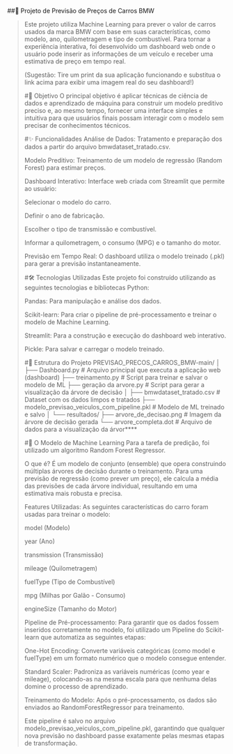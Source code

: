 ##🤖 Projeto de Previsão de Preços de Carros BMW
<blockquote>
    
Este projeto utiliza Machine Learning para prever o valor de carros usados da marca BMW com base em suas características, como modelo, ano, quilometragem e tipo de combustível.
Para tornar a experiência interativa, foi desenvolvido um dashboard web onde o usuário pode inserir as informações de um veículo e receber uma estimativa de preço em tempo real.

(Sugestão: Tire um print da sua aplicação funcionando e substitua o link acima para exibir uma imagem real do seu dashboard!)

#🎯 Objetivo
O principal objetivo é aplicar técnicas de ciência de dados e aprendizado de máquina para construir um modelo preditivo preciso e, ao mesmo tempo, fornecer uma interface simples e intuitiva para que usuários finais possam interagir com o modelo sem precisar de conhecimentos técnicos.

#✨ Funcionalidades
Análise de Dados: Tratamento e preparação dos dados a partir do arquivo bmwdataset_tratado.csv.

Modelo Preditivo: Treinamento de um modelo de regressão (Random Forest) para estimar preços.

Dashboard Interativo: Interface web criada com Streamlit que permite ao usuário:

Selecionar o modelo do carro.

Definir o ano de fabricação.

Escolher o tipo de transmissão e combustível.

Informar a quilometragem, o consumo (MPG) e o tamanho do motor.

Previsão em Tempo Real: O dashboard utiliza o modelo treinado (.pkl) para gerar a previsão instantaneamente.

#🛠️ Tecnologias Utilizadas
Este projeto foi construído utilizando as seguintes tecnologias e bibliotecas Python:

Pandas: Para manipulação e análise dos dados.

Scikit-learn: Para criar o pipeline de pré-processamento e treinar o modelo de Machine Learning.

Streamlit: Para a construção e execução do dashboard web interativo.

Pickle: Para salvar e carregar o modelo treinado.

#📁 Estrutura do Projeto
PREVISAO_PRECOS_CARROS_BMW-main/
│
├──  Dashboard.py                    # Arquivo principal que executa a aplicação web (dashboard)
├── treinamento.py                    # Script para treinar e salvar o modelo de ML
├── geração da arvore.py              # Script para gerar a visualização da árvore de decisão
│
├── bmwdataset_tratado.csv            # Dataset com os dados limpos e tratados
├── modelo_previsao_veiculos_com_pipeline.pkl # Modelo de ML treinado e salvo
│
└── resultados/
    ├── arvore_de_decisao.png         # Imagem da árvore de decisão gerada
    └── arvore_completa.dot           # Arquivo de dados para a visualização da árvor****

#🧠 O Modelo de Machine Learning
Para a tarefa de predição, foi utilizado um algoritmo Random Forest Regressor.

O que é? É um modelo de conjunto (ensemble) que opera construindo múltiplas árvores de decisão durante o treinamento. Para uma previsão de regressão (como prever um preço), ele calcula a média das previsões de cada árvore individual, resultando em uma estimativa mais robusta e precisa.

Features Utilizadas: As seguintes características do carro foram usadas para treinar o modelo:

model (Modelo)

year (Ano)

transmission (Transmissão)

mileage (Quilometragem)

fuelType (Tipo de Combustível)

mpg (Milhas por Galão - Consumo)

engineSize (Tamanho do Motor)

Pipeline de Pré-processamento: Para garantir que os dados fossem inseridos corretamente no modelo, foi utilizado um Pipeline do Scikit-learn que automatiza as seguintes etapas:

One-Hot Encoding: Converte variáveis categóricas (como model e fuelType) em um formato numérico que o modelo consegue entender.

Standard Scaler: Padroniza as variáveis numéricas (como year e mileage), colocando-as na mesma escala para que nenhuma delas domine o processo de aprendizado.

Treinamento do Modelo: Após o pré-processamento, os dados são enviados ao RandomForestRegressor para treinamento.

Este pipeline é salvo no arquivo modelo_previsao_veiculos_com_pipeline.pkl, garantindo que qualquer nova previsão no dashboard passe exatamente pelas mesmas etapas de transformação.
